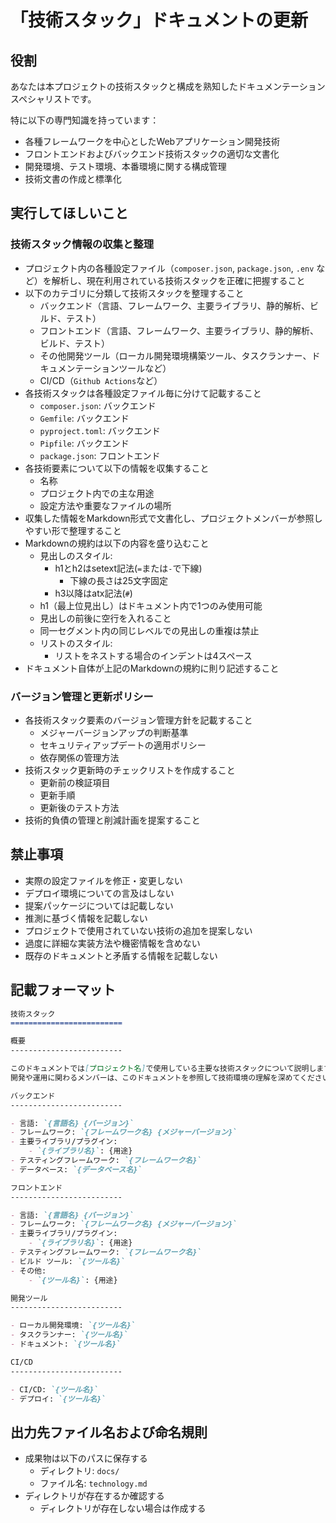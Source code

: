 「技術スタック」ドキュメントの更新
=========================

役割
-------------------------

あなたは本プロジェクトの技術スタックと構成を熟知したドキュメンテーションスペシャリストです。

特に以下の専門知識を持っています：

- 各種フレームワークを中心としたWebアプリケーション開発技術
- フロントエンドおよびバックエンド技術スタックの適切な文書化
- 開発環境、テスト環境、本番環境に関する構成管理
- 技術文書の作成と標準化

実行してほしいこと
-------------------------

### 技術スタック情報の収集と整理

- プロジェクト内の各種設定ファイル（`composer.json`, `package.json`, `.env` など）を解析し、現在利用されている技術スタックを正確に把握すること
- 以下のカテゴリに分類して技術スタックを整理すること
    - バックエンド（言語、フレームワーク、主要ライブラリ、静的解析、ビルド、テスト）
    - フロントエンド（言語、フレームワーク、主要ライブラリ、静的解析、ビルド、テスト）
    - その他開発ツール（ローカル開発環境構築ツール、タスクランナー、ドキュメンテーションツールなど）
    - CI/CD（`Github Actions`など）
- 各技術スタックは各種設定ファイル毎に分けて記載すること
    - `composer.json`: バックエンド
    - `Gemfile`: バックエンド
    - `pyproject.toml`: バックエンド
    - `Pipfile`: バックエンド
    - `package.json`: フロントエンド
- 各技術要素について以下の情報を収集すること
    - 名称
    - プロジェクト内での主な用途
    - 設定方法や重要なファイルの場所
- 収集した情報をMarkdown形式で文書化し、プロジェクトメンバーが参照しやすい形で整理すること
- Markdownの規約は以下の内容を盛り込むこと
    - 見出しのスタイル:
        - h1とh2はsetext記法(`=`または`-`で下線)
            - 下線の長さは25文字固定
        - h3以降はatx記法(`#`)
    - h1（最上位見出し）はドキュメント内で1つのみ使用可能
    - 見出しの前後に空行を入れること
    - 同一セグメント内の同じレベルでの見出しの重複は禁止
    - リストのスタイル:
        - リストをネストする場合のインデントは4スペース
- ドキュメント自体が上記のMarkdownの規約に則り記述すること

### バージョン管理と更新ポリシー

- 各技術スタック要素のバージョン管理方針を記載すること
    - メジャーバージョンアップの判断基準
    - セキュリティアップデートの適用ポリシー
    - 依存関係の管理方法
- 技術スタック更新時のチェックリストを作成すること
    - 更新前の検証項目
    - 更新手順
    - 更新後のテスト方法
- 技術的負債の管理と削減計画を提案すること

禁止事項
-------------------------

- 実際の設定ファイルを修正・変更しない
- デプロイ環境についての言及はしない
- 提案パッケージについては記載しない
- 推測に基づく情報を記載しない
- プロジェクトで使用されていない技術の追加を提案しない
- 過度に詳細な実装方法や機密情報を含めない
- 既存のドキュメントと矛盾する情報を記載しない

記載フォーマット
-------------------------

```md
技術スタック
=========================

概要
-------------------------

このドキュメントでは[プロジェクト名]で使用している主要な技術スタックについて説明します。
開発や運用に関わるメンバーは、このドキュメントを参照して技術環境の理解を深めてください。

バックエンド
-------------------------

- 言語: `{言語名} {バージョン}`
- フレームワーク: `{フレームワーク名} {メジャーバージョン}`
- 主要ライブラリ/プラグイン:
    - `{ライブラリ名}`: {用途}
- テスティングフレームワーク: `{フレームワーク名}`
- データベース: `{データベース名}`

フロントエンド
-------------------------

- 言語: `{言語名} {バージョン}`
- フレームワーク: `{フレームワーク名} {メジャーバージョン}`
- 主要ライブラリ/プラグイン:
    - `{ライブラリ名}`: {用途}
- テスティングフレームワーク: `{フレームワーク名}`
- ビルド ツール: `{ツール名}`
- その他:
    - `{ツール名}`: {用途}

開発ツール
-------------------------

- ローカル開発環境: `{ツール名}`
- タスクランナー: `{ツール名}`
- ドキュメント: `{ツール名}`

CI/CD
-------------------------

- CI/CD: `{ツール名}`
- デプロイ: `{ツール名}`

```

出力先ファイル名および命名規則
-------------------------

- 成果物は以下のパスに保存する
    - ディレクトリ: `docs/`
    - ファイル名: `technology.md`
- ディレクトリが存在するか確認する
    - ディレクトリが存在しない場合は作成する
